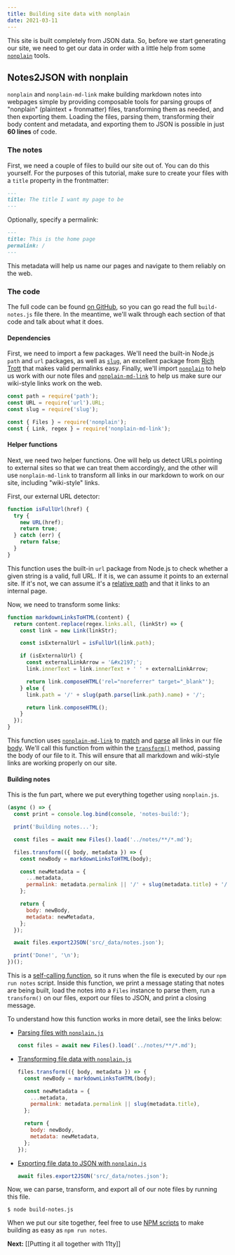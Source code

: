 ```yaml
---
title: Building site data with nonplain
date: 2021-03-11
---
```


This site is built completely from JSON data. So, before we start generating our site, we need to get our data in order with a little help from some [`nonplain`](https://github.com/nonplain) tools.

## Notes2JSON with nonplain

`nonplain` and `nonplain-md-link` make building markdown notes into webpages simple by providing composable tools for parsing groups of "nonplain" (plaintext + fronmatter) files, transforming them as needed, and then exporting them. Loading the files, parsing them, transforming their body content and metadata, and exporting them to JSON is possible in just **60 lines** of code.

### The notes

First, we need a couple of files to build our site out of. You can do this yourself. For the purposes of this tutorial, make sure to create your files with a `title` property in the frontmatter:

```md
---
title: The title I want my page to be
---
```

Optionally, specify a permalink:

```md
---
title: This is the home page
permalink: /
---
```

This metadata will help us name our pages and navigate to them reliably on the web.

### The code

The full code can be found [on GitHub](https://github.com/nonplain/js-examples/tree/master/11ty-markdown-notes), so you can go read the full `build-notes.js` file there. In the meantime, we'll walk through each section of that code and talk about what it does.

#### Dependencies

First, we need to import a few packages. We'll need the built-in Node.js `path` and `url` packages, as well as [`slug`](https://www.npmjs.com/package/slug), an excellent package from [Rich Trott](https://www.npmjs.com/package/slug) that makes valid permalinks easy. Finally, we'll import [`nonplain`](https://github.com/nonplain/nonplain.js) to help us work with our note files and [`nonplain-md-link`](https://github.com/nonplain/nonplain-md-link.js) to help us make sure our wiki-style links work on the web.

```js
const path = require('path');
const URL = require('url').URL;
const slug = require('slug');

const { Files } = require('nonplain');
const { Link, regex } = require('nonplain-md-link');
```

#### Helper functions

Next, we need two helper functions. One will help us detect URLs pointing to external sites so that we can treat them accordingly, and the other will use `nonplain-md-link` to transform all links in our markdown to work on our site, including "wiki-style" links.

First, our external URL detector:

```js
function isFullUrl(href) {
  try {
    new URL(href);
    return true;
  } catch (err) {
    return false;
  }
}
```

This function uses the built-in `url` package from Node.js to check whether a given string is a valid, full URL. If it is, we can assume it points to an external site. If it's not, we can assume it's a [relative path](https://developer.mozilla.org/en-US/docs/Learn/Common_questions/What_is_a_URL#absolute_urls_vs_relative_urls) and that it links to an internal page.

Now, we need to transform some links:

```js
function markdownLinksToHTML(content) {
  return content.replace(regex.links.all, (linkStr) => {
    const link = new Link(linkStr);

    const isExternalUrl = isFullUrl(link.path);

    if (isExternalUrl) {
      const externalLinkArrow = '&#x2197;';
      link.innerText = link.innerText + ' ' + externalLinkArrow;

      return link.composeHTML('rel="noreferrer" target="_blank"');
    } else {
      link.path = '/' + slug(path.parse(link.path).name) + '/';

      return link.composeHTML();
    }
  });
}
```

This function uses [`nonplain-md-link`](https://github.com/nonplain/nonplain-md-link.js) to [match](https://github.com/nonplain/nonplain-md-link.js#regex) and [parse](https://github.com/nonplain/nonplain-md-link.js#initialization) all links in our file [body](https://github.com/nonplain/nonplain.js#what-the-body-is-the-content). We'll call this function from within the [`transform()`](https://github.com/nonplain/nonplain.js#transforming-nonplain-file-data) method, passing the body of our file to it. This will ensure that all markdown and wiki-style links are working properly on our site.

#### Building notes

This is the fun part, where we put everything together using `nonplain.js`.

```js
(async () => {
  const print = console.log.bind(console, 'notes-build:');

  print('Building notes...');

  const files = await new Files().load('../notes/**/*.md');

  files.transform(({ body, metadata }) => {
    const newBody = markdownLinksToHTML(body);

    const newMetadata = {
      ...metadata,
      permalink: metadata.permalink || '/' + slug(metadata.title) + '/',
    };

    return {
      body: newBody,
      metadata: newMetadata,
    };
  });

  await files.export2JSON('src/_data/notes.json');

  print('Done!', '\n');
})();
```

This is a [self-calling function](https://stackoverflow.com/questions/7515293/what-are-self-calling-functions-in-javascript), so it runs when the file is executed by our `npm run notes` script. Inside this function, we print a message stating that notes are being built, load the notes into a `Files` instance to parse them, run a `transform()` on our files, export our files to JSON, and print a closing message.

To understand how this function works in more detail, see the links below:

- [Parsing files with `nonplain.js`](https://github.com/nonplain/nonplain.js#parsing-nonplain-files)
  ```js
  const files = await new Files().load('../notes/**/*.md');
  ```
- [Transforming file data with `nonplain.js`](https://github.com/nonplain/nonplain.js#transforming-nonplain-file-data)
  ```js
  files.transform(({ body, metadata }) => {
    const newBody = markdownLinksToHTML(body);

    const newMetadata = {
      ...metadata,
      permalink: metadata.permalink || slug(metadata.title),
    };

    return {
      body: newBody,
      metadata: newMetadata,
    };
  });
  ```
- [Exporting file data to JSON with `nonplain.js`](https://github.com/nonplain/nonplain.js#export2json)
  ```js
  await files.export2JSON('src/_data/notes.json');
  ```
  
Now, we can parse, transform, and export all of our note files by running this file.

```
$ node build-notes.js
```

When we put our site together, feel free to use [NPM scripts](https://docs.npmjs.com/cli/v6/using-npm/scripts) to make building as easy as `npm run notes`.

**Next:** [[Putting it all together with 11ty]]
